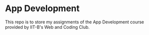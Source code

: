 # App Development

This repo is to store my assignments of the App Development course provided by IIT-B's Web and Coding Club.

